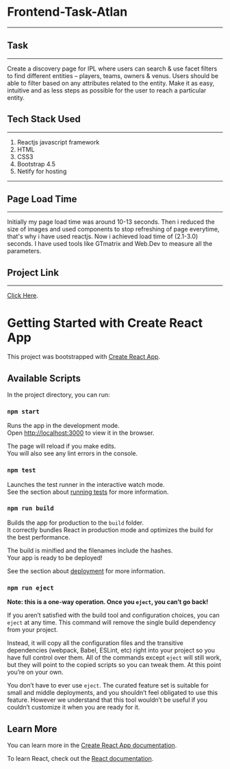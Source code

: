 # Frontend-Task-Atlan
----

## Task
----
Create a discovery page for IPL where users can search & use facet filters to find different entities – players, teams, owners & venus. Users should be able to filter based on any attributes related to the entity. Make it as easy, intuitive and as less steps as possible for the user to reach a particular entity.

## Tech Stack Used
----
1) Reactjs javascript framework
2) HTML
3) CSS3
4) Bootstrap 4.5
5) Netify for hosting
----

## Page Load Time
----
Initially my page load time was around 10-13 seconds. Then i reduced the size of images and used components to stop refreshing of page everytime, that's why i have used reactjs. Now i achieved load time of (2.1-3.0) seconds. I have used tools like GTmatrix and Web.Dev to measure all the parameters.

## Project Link
----

[Click Here](https://keen-hoover-4b36d4.netlify.app/).  

# Getting Started with Create React App

This project was bootstrapped with [Create React App](https://github.com/facebook/create-react-app).  


## Available Scripts

In the project directory, you can run:

### `npm start`

Runs the app in the development mode.\
Open [http://localhost:3000](http://localhost:3000) to view it in the browser.

The page will reload if you make edits.\
You will also see any lint errors in the console.

### `npm test`

Launches the test runner in the interactive watch mode.\
See the section about [running tests](https://facebook.github.io/create-react-app/docs/running-tests) for more information.

### `npm run build`

Builds the app for production to the `build` folder.\
It correctly bundles React in production mode and optimizes the build for the best performance.

The build is minified and the filenames include the hashes.\
Your app is ready to be deployed!

See the section about [deployment](https://facebook.github.io/create-react-app/docs/deployment) for more information.

### `npm run eject`

**Note: this is a one-way operation. Once you `eject`, you can’t go back!**

If you aren’t satisfied with the build tool and configuration choices, you can `eject` at any time. This command will remove the single build dependency from your project.

Instead, it will copy all the configuration files and the transitive dependencies (webpack, Babel, ESLint, etc) right into your project so you have full control over them. All of the commands except `eject` will still work, but they will point to the copied scripts so you can tweak them. At this point you’re on your own.

You don’t have to ever use `eject`. The curated feature set is suitable for small and middle deployments, and you shouldn’t feel obligated to use this feature. However we understand that this tool wouldn’t be useful if you couldn’t customize it when you are ready for it.

## Learn More

You can learn more in the [Create React App documentation](https://facebook.github.io/create-react-app/docs/getting-started).

To learn React, check out the [React documentation](https://reactjs.org/).

